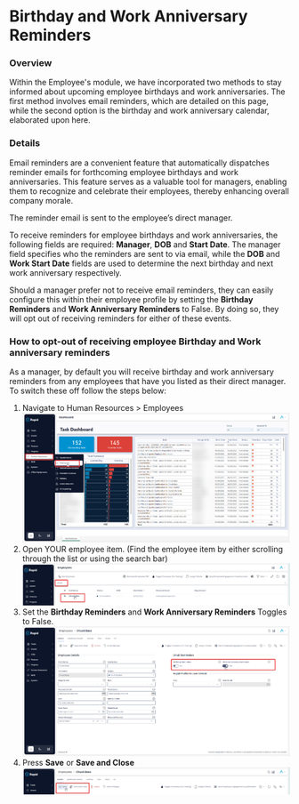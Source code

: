 # Birthday and Work Anniversary Reminders

### Overview

Within the Employee's module, we have incorporated two methods to stay informed about upcoming employee birthdays and work anniversaries. The first method involves email reminders, which are detailed on this page, while the second option is the birthday and work anniversary calendar, elaborated upon here.

### Details

Email reminders are a convenient feature that automatically dispatches reminder emails for forthcoming employee birthdays and work anniversaries. This feature serves as a valuable tool for managers, enabling them to recognize and celebrate their employees, thereby enhancing overall company morale.

The reminder email is sent to the employee’s direct manager.

To receive reminders for employee birthdays and work anniversaries, the following fields are required: **Manager**, **DOB** and **Start Date**. The manager field specifies who the reminders are sent to via email, while the **DOB** and **Work Start Date** fields are used to determine the next birthday and next work anniversary respectively.

Should a manager prefer not to receive email reminders, they can easily configure this within their employee profile by setting the **Birthday Reminders** and **Work Anniversary Reminders** to False. By doing so, they will opt out of receiving reminders for either of these events.

### How to opt-out of receiving employee Birthday and Work anniversary reminders

As a manager, by default you will receive birthday and work anniversary reminders from any employees that have you listed as their direct manager. To switch these off follow the steps below:

1. Navigate to Human Resources &gt; Employees  
    ![image-1702515802672.png](./downloaded_image_1705285192509.png)
2. Open YOUR employee item. (Find the employee item by either scrolling through the list or using the search bar)  
    ![image-1702516317433.png](./downloaded_image_1705285193519.png)
3. Set the **Birthday Reminders** and **Work Anniversary Reminders** Toggles to False.  
    ![image-1702517066457.png](./downloaded_image_1705285194535.png)
4. Press **Save** or ****Save and Close**** ![image-1702517094841.png](./downloaded_image_1705285195545.png)